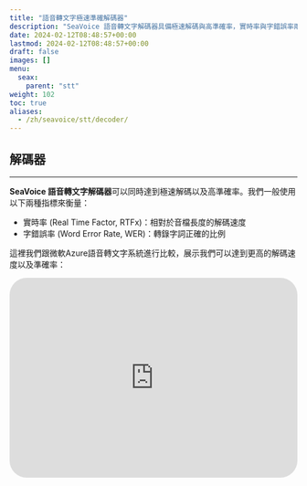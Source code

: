 ```yaml
---
title: "語音轉文字極速準確解碼器"
description: "SeaVoice 語音轉文字解碼器具備極速解碼與高準確率，實時率與字錯誤率兩大指標優於微軟Azure，提供卓越的語音轉錄效能。"
date: 2024-02-12T08:48:57+00:00
lastmod: 2024-02-12T08:48:57+00:00
draft: false
images: []
menu:
  seax:
    parent: "stt"
weight: 102
toc: true
aliases:
  - /zh/seavoice/stt/decoder/
---
```


## 解碼器
-------------------

**SeaVoice 語音轉文字解碼器**可以同時達到極速解碼以及高準確率。我們一般使用以下兩種指標來衡量：

- 實時率 (Real Time Factor, RTFx)：相對於音檔長度的解碼速度
- 字錯誤率 (Word Error Rate, WER)：轉錄字詞正確的比例

這裡我們跟微軟Azure語音轉文字系統進行比較，展示我們可以達到更高的解碼速度以及準確率：

   <iframe width="100%" height="350px" src="https://www.youtube.com/embed/wWleDKcmLog" title="YouTube video player" frameborder="0" allow="accelerometer; autoplay; clipboard-write; encrypted-media; gyroscope; picture-in-picture" allowfullscreen style="border-radius: 30px;"></iframe>
